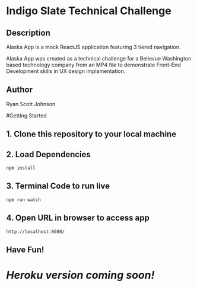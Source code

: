# Indigo Slate Technical Challenge
## Description
  Alaska App is a mock ReactJS application featuring 3 tiered navigation.

  Alaska App was created as a technical challenge for a Bellevue Washington based technology company from an MP4 file to demonstrate Front-End Development skills in UX design implamentation.

## Author 
  Ryan Scott Johnson

  #Getting Started
  ## 1. Clone this repository to your local machine
  ## 2. Load Dependencies
  ```
  npm install
  ```
  ## 3. Terminal Code to run live
  ```
  npm run watch
  ```
  ## 4. Open URL in browser to access app
  ```
  http://localhost:8080/
  ```

  ## Have Fun!
  # *Heroku version coming soon!*
